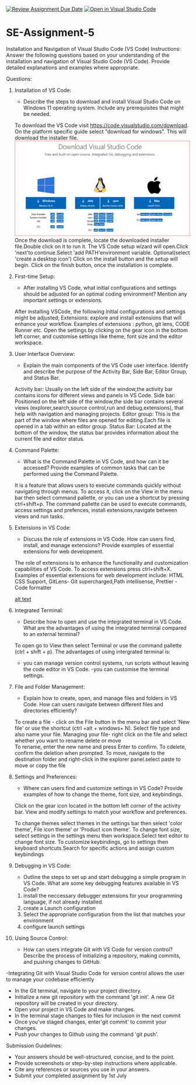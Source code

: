 [![Review Assignment Due Date](https://classroom.github.com/assets/deadline-readme-button-22041afd0340ce965d47ae6ef1cefeee28c7c493a6346c4f15d667ab976d596c.svg)](https://classroom.github.com/a/XoLGRbHq)
[![Open in Visual Studio Code](https://classroom.github.com/assets/open-in-vscode-2e0aaae1b6195c2367325f4f02e2d04e9abb55f0b24a779b69b11b9e10269abc.svg)](https://classroom.github.com/online_ide?assignment_repo_id=15271954&assignment_repo_type=AssignmentRepo)
# SE-Assignment-5
Installation and Navigation of Visual Studio Code (VS Code)
 Instructions:
Answer the following questions based on your understanding of the installation and navigation of Visual Studio Code (VS Code). Provide detailed explanations and examples where appropriate.

 Questions:

1. Installation of VS Code:
   - Describe the steps to download and install Visual Studio Code on Windows 11 operating system. Include any prerequisites that might be needed.

   To download the VS Code visit https://code.visualstudio.com/download. On the platform specific guide select "download for windows". This will download the installer file.
   ![alt text](<vs code.PNG>)
   Once the download is complete, locate the downloaded installer file.Double click on it to run it. The VS Code setup wizard will open.Click 'next'to continue.Select 'add PATH'environment variable.
   Optional(select 'create a desktop icon')
   Click on the install button and the setup will begin. Click on the finish button, once the installation is complete.

2. First-time Setup:
   - After installing VS Code, what initial configurations and settings should be adjusted for an optimal coding environment? Mention any important settings or extensions.
   
   After installing VSCode, the following initial configurations and settings might be adjusted;
      Extensions: explore and install extensions that will enhance your workflow.
      Examples of extensions : python, git lens, CODE Runner etc. 
      Open the settings by clicking on the gear icon in the bottom left corner, and customise settings like theme, font size and the editor workspace.


3. User Interface Overview:
   - Explain the main components of the VS Code user interface. Identify and describe the purpose of the Activity Bar, Side Bar, Editor Group, and Status Bar.
   
   Activity bar:
         Usually on the left side of the window,the activity bar contains icons for different views and panels in VS Code.
   Side bar:
         Positioned on the left side of the window,the side bar contains several views (explorer,search,source control,run and debug,extensions), that help with navigation and managing projects.
   Editor group:
          This is the part of the window where files are opened for editing.Each file is opened in a tab within an editor group.
   Status Bar:
         Located at the bottom of the window, the status bar provides information about the current file and editor status. 
          

4. Command Palette:
   - What is the Command Palette in VS Code, and how can it be accessed? Provide examples of common tasks that can be performed using the Command Palette.

   It is a feature that allows users to execute commands quickly without navigating through menus.
   To access it, click on the View in the menu bar then select command pallette, or you can use a shortcut by pressing ctrl+shift+p.
   The command pallette can be used to execute commands, access settings and prefences, install extensions,navigate between views and run tasks.

5. Extensions in VS Code:
   - Discuss the role of extensions in VS Code. How can users find, install, and manage extensions? Provide examples of essential extensions for web development.

   The role of extensions is to enhance the functionality and customization capabilities of VS Code.
   To access extensions press ctrl+shift+X.
   Examples of essential extensions for web development include: HTML CSS Support, GitLens- Git supercharged,Path intellisense, Prettier - Code formatter 

   [alt text](<vs code 1.PNG>)

6. Integrated Terminal:
   - Describe how to open and use the integrated terminal in VS Code. What are the advantages of using the integrated terminal compared to an external terminal?

   To open go to View then select Terminal or use the command pallette (ctrl + shift + p). 
   The advantages of using intergrated terminal is:
      - you can manage version control systems, run scripts without leaving the code editor in VS Code.
      -you can customise the terminal settings.
    
7. File and Folder Management:
   - Explain how to create, open, and manage files and folders in VS Code. How can users navigate between different files and directories efficiently?

   To create a file - click on the File button in the menu bar and select 'New file'
          or use the shortcut (ctrl +alt + windows+ N).
          Select file type and also name your file.
   Managing your file- right click on the file and select whether you want to rename delete or move       
          To rename, enter the new name and press Enter to confirm.
          To cdelete, confirm the deletion when prompted.
          To move, navigate to the destination folder and right-click in the explorer panel.select paste to move or copy the file

 

8. Settings and Preferences:
   - Where can users find and customize settings in VS Code? Provide examples of how to change the theme, font size, and keybindings.

   Click on the gear icon located in the bottom left corner of the activity bar. 
   View and modify settings to match your workflow and preferences.

   To change themes select themes in the settings bar then select 'color theme', File icon theme' or 'Product icon theme'.
   To change font size, select settings in the settings menu then workspace.Select text editor to change font size.
   To customize keybindings, go to settings then keyboard shortcuts.Search for specific actions and assign custom keybindings 

9. Debugging in VS Code:
   - Outline the steps to set up and start debugging a simple program in VS Code. What are some key debugging features available in VS Code?

   1. install the neccessary debugger extensions for your programming language, if not already installed.
   2. create a Launch configuration
   3. Select the appropriate configuration from the list that matches your environment
   4.  configure launch settings
 


10. Using Source Control:
    - How can users integrate Git with VS Code for version control? Describe the process of initializing a repository, making commits, and pushing changes to GitHub.

   -Integrating Git with Visual Studio Code for version control allows the user to manage your codebase   efficiently
   - In the Git terminal, navigate to your project directory.
   - Initialize a new git repository with the command 'git init'. A new Git repository will be created in your directory.
   - Open your project in VS Code and make changes. 
   - In the terminal stage changes to files for inclusion in the next commit
   - Once you've staged changes, enter'git commit' to commit your changes. 
   - Push your changes to Github using the command 'git push'.



 Submission Guidelines:
- Your answers should be well-structured, concise, and to the point.
- Provide screenshots or step-by-step instructions where applicable.
- Cite any references or sources you use in your answers.
- Submit your completed assignment by 1st July 

